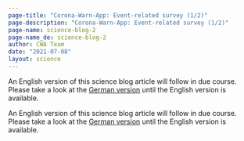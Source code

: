 ```yaml
---
page-title: "Corona-Warn-App: Event-related survey (1/2)"
page-description: "Corona-Warn-App: Event-related survey (1/2)"
page-name: science-blog-2
page-name_de: science-blog-2
author: CWA Team
date: "2021-07-08"
layout: science
---
```


An English version of this science blog article will follow in due course. Please take a look at the [German version](/de/science/2021-07-08-science-blog-2) until the English version is available.

<!-- overview -->

An English version of this science blog article will follow in due course. Please take a look at the [German version](/de/science/2021-07-08-science-blog-2) until the English version is available.
